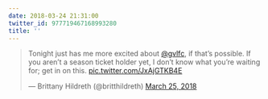 ```yaml
---
date: 2018-03-24 21:31:00
twitter_id: 977719467168993280
title: ''
---
```


<blockquote class="twitter-tweet"><p lang="en" dir="ltr">Tonight just has me more excited about <a href="https://twitter.com/gvlfc?ref_src=twsrc%5Etfw">@gvlfc</a>, if that’s possible. If you aren’t a season ticket holder yet, I don’t know what you’re waiting for; get in on this. <a href="https://t.co/JxAjGTKB4E">pic.twitter.com/JxAjGTKB4E</a></p>&mdash; Brittany Hildreth (@britthildreth) <a href="https://twitter.com/britthildreth/status/977713510561079296?ref_src=twsrc%5Etfw">March 25, 2018</a></blockquote>
<script async src="https://platform.twitter.com/widgets.js" charset="utf-8"></script>
